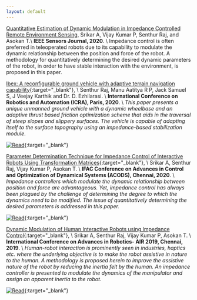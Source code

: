 ```yaml
---
layout: default
---
```

[Quantitative Estimation of Dynamic Modulation in Impedance Controlled Remote Environment Sensing](#),
Srikar A, Vijay Kumar P, Senthur Raj, and Asokan T.\\
**IEEE Sensors Journal, 2020**. \\
Impedance control is often preferred in teleoperated robots due to its capability to modulate the dynamic relationship between  the position and force of the robot. A methodology for quantitatively determining the desired dynamic parameters of the robot, in order to have stable interaction with the environment, is proposed in this paper.

[Ibex: A reconfigurable ground vehicle with adaptive terrain navigation capability](https://ieeexplore.ieee.org/document/9196571){:target="_blank"}, \\
Senthur Raj, Manu Aatitya R P, Jack Samuel S, J Veejay Karthik and Dr. D. Ezhilarasi. \\
**International Conference on Robotics and Automation (ICRA), Paris, 2020**. \\
*This paper presents a unique unmanned ground vehicle with a dynamic wheelbase and an adaptive thrust based friction optimization scheme that aids in the traversal of steep slopes and slippery surfaces. The vehicle is capable of adapting itself to the surface topography using an impedance-based stabilization module*.

[![Read](https://img.shields.io/badge/-Read%20Paper-black?style=for-the-badge)](https://ieeexplore.ieee.org/document/9196571){:target="_blank"}

[Parameter Determination Technique for Impedance Control of Interactive Robots Using Transformation Matrices](https://www.sciencedirect.com/science/article/pii/S2405896320300525#!){:target="_blank"}, \\
Srikar A, Senthur Raj, Vijay Kumar P, Asokan T. \\
**IFAC Conference on Advances in Control and Optimization of Dynamical Systems (ACODS), Chennai, 2020**. \\
*Impedance controllers which modulate the dynamic relationship between position and force are advantageous. Yet, impedance control has always been plagued by the challenge of determining the degree to which the dynamics need to be modified. The issue  of quantitatively determining the desired parameters is addressed in this paper.*

[![Read](https://img.shields.io/badge/-Read%20Paper-black?style=for-the-badge)](https://www.sciencedirect.com/science/article/pii/S2405896320300525#!){:target="_blank"}

[Dynamic Modulation of Human Interactive Robots using Impedance Control](https://dl.acm.org/doi/abs/10.1145/3352593.3352597){:target="_blank"}, \\
Srikar A, Senthur Raj, Vijay Kumar P, Asokan T. \\
**International Conference on Advances in Robotics- AIR 2019, Chennai, 2019**. \\
*Human-robot interaction is prominently seen in industries, haptics etc. where the underlying objective is to make the robot assistive in nature to the human. A methodology is proposed herein to improve the assistive nature of the robot by reducing the inertia felt by the human. An impedance controller is presented to modulate the dynamics of the manipulator and assign an apparent inertia to the robot.*

[![Read](https://img.shields.io/badge/-Read%20Paper-black?style=for-the-badge)](https://dl.acm.org/doi/abs/10.1145/3352593.3352597){:target="_blank"}
